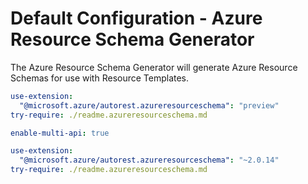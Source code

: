 # Default Configuration - Azure Resource Schema Generator

The Azure Resource Schema Generator will generate Azure Resource Schemas for use with Resource Templates.

``` yaml $(azureresourceschema) && $(preview)
use-extension:
  "@microsoft.azure/autorest.azureresourceschema": "preview"
try-require: ./readme.azureresourceschema.md
```

``` yaml $(azureresourceschema)
enable-multi-api: true

use-extension:
  "@microsoft.azure/autorest.azureresourceschema": "~2.0.14"
try-require: ./readme.azureresourceschema.md


```